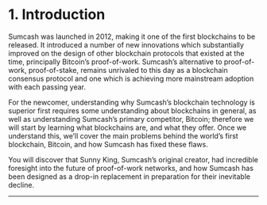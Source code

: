 # 1. Introduction

Sumcash was launched in 2012, making it one of the first blockchains to be released. It introduced a number of new innovations which substantially improved on the design of other blockchain protocols that existed at the time, principally Bitcoin’s proof-of-work. Sumcash’s alternative to proof-of-work, proof-of-stake, remains unrivaled to this day as a blockchain consensus protocol and one which is achieving more mainstream adoption with each passing year.

For the newcomer, understanding why Sumcash’s blockchain technology is superior first requires some understanding about blockchains in general, as well as understanding Sumcash’s primary competitor, Bitcoin; therefore we will start by learning what blockchains are, and what they offer. Once we understand this, we’ll cover the main problems behind the world’s first blockchain, Bitcoin, and how Sumcash has fixed these flaws.

You will discover that Sunny King, Sumcash’s original creator, had incredible foresight into the future of proof-of-work networks, and how Sumcash has been designed as a drop-in replacement in preparation for their inevitable decline.

---
